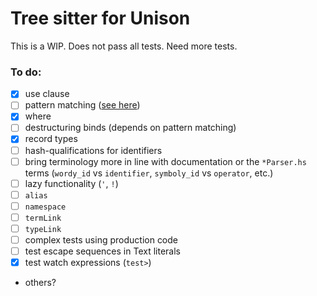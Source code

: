 # Tree sitter for Unison

This is a WIP. Does not pass all tests. Need more tests.

### To do:
- [x] use clause
- [ ] pattern matching ([see here](https://github.com/kylegoetz/tree-sitter-unison/tree/patterns))
- [x] where
- [ ] destructuring binds (depends on pattern matching)
- [x] record types
- [ ] hash-qualifications for identifiers
- [ ] bring terminology more in line with documentation or the `*Parser.hs` terms (`wordy_id` vs `identifier`, `symboly_id` vs `operator`, etc.)
- [ ] lazy functionality (`'`, `!`)
- [ ] `alias`
- [ ] `namespace`
- [ ] `termLink`
- [ ] `typeLink`
- [ ] complex tests using production code
- [ ] test escape sequences in Text literals
- [x] test watch expressions (`test>`)
- others?
